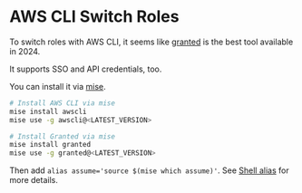 # AWS CLI Switch Roles

To switch roles with AWS CLI, it seems like [granted](https://www.granted.dev/) is the best tool available in 2024.

It supports SSO and API credentials, too.

You can install it via [mise](https://mise.jdx.dev/).

```sh
# Install AWS CLI via mise
mise install awscli
mise use -g awscli@<LATEST_VERSION>

# Install Granted via mise
mise install granted
mise use -g granted@<LATEST_VERSION>
```

Then add `alias assume='source $(mise which assume)'`. See [Shell alias](https://docs.commonfate.io/granted/internals/shell-alias) for more details.
